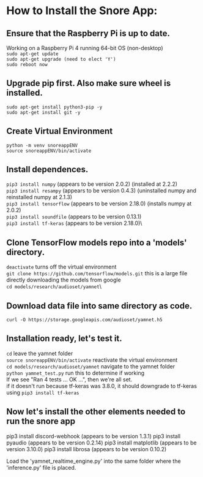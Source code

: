 # How to Install the Snore App:

## Ensure that the Raspberry Pi is up to date.
Working on a Raspberry Pi 4 running 64-bit OS (non-desktop)\
``sudo apt-get update``\
``sudo apt-get upgrade (need to elect 'Y')``\
``sudo reboot now``

## Upgrade pip first. Also make sure wheel is installed.
``sudo apt-get install python3-pip -y``\
``sudo apt-get install git -y``

## Create Virtual Environment
``python -m venv snoreappENV``\
``source snoreappENV/bin/activate``

## Install dependences.
``pip3 install numpy`` (appears to be version 2.0.2) (installed at 2.2.2)\
``pip3 install resampy`` (appears to be version 0.4.3) (uninstalled numpy and reinstalled numpy at 2.1.3)\
``pip3 install tensorflow`` (appears to be version 2.18.0) (installs numpy at 2.0.2)\
``pip3 install soundfile`` (appears to be version 0.13.1)\
``pip3 install tf-keras`` (appears to be version 2.18.0)\

## Clone TensorFlow models repo into a 'models' directory.
``deactivate`` turns off the virtual environment\
``git clone https://github.com/tensorflow/models.git`` this is a large file directly downloading the models from google\
``cd models/research/audioset/yamnet``\

## Download data file into same directory as code.
``curl -O https://storage.googleapis.com/audioset/yamnet.h5``

## Installation ready, let's test it.
``cd`` leave the yamnet folder\
``source snoreappENV/bin/activate`` reactivate the virtual environment\
``cd models/research/audioset/yamnet`` navigate to the yamnet folder\
``python yamnet_test.py`` run this to determine if working\
If we see "Ran 4 tests ... OK ...", then we're all set.\
if it doesn't run because tf-keras was 3.8.0, it should downgrade to tf-keras using ``pip3 install tf-keras``

## Now let's install the other elements needed to run the snore app
pip3 install discord-webhook (appears to be version 1.3.1)
pip3 install pyaudio (appears to be version 0.2.14)
pip3 install matplotlib (appears to be version 3.10.0)
pip3 install librosa (appears to be version 0.10.2)

Load the 'yamnet_realtime_engine.py' into the same folder where the 'inference.py' file is placed. 
